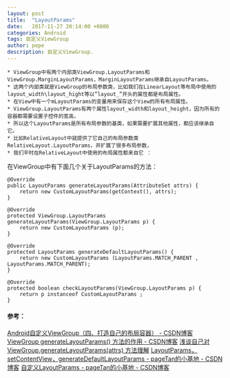 ```yaml
---
layout: post
title:  "LayoutParams"
date:   2017-11-27 20:14:00 +0800
categories: Android
tags: 自定义ViewGroup
author: pepe
description: 自定义ViewGroup.
---
```


    * ViewGroup中有两个内部类ViewGroup.LayoutParams和ViewGroup.MarginLayoutParams，MarginLayoutParams继承自LayoutParams。
    * 这两个内部类就是ViewGroup的布局参数类，比如我们在LinearLayout等布局中使用的layout_width\layout_hight等以“layout_”开头的属性都是布局属性。 
    * 在View中有一个mLayoutParams的变量用来保存这个View的所有布局属性。
    * ViewGroup.LayoutParams有两个属性layout_width和layout_height，因为所有的容器都需要设置子控件的宽高，
    * 所以这个LayoutParams是所有布局参数的基类，如果需要扩展其他属性，都应该继承自它。
    * 比如RelativeLayout中就提供了它自己的布局参数类RelativeLayout.LayoutParams，并扩展了很多布局参数，
    * 我们平时在RelativeLayout中使用的布局属性都来自它 ：

在ViewGroup中有下面几个关于LayoutParams的方法：
~~~
@Override
public LayoutParams generateLayoutParams(AttributeSet attrs) {
    return new CustomLayoutParams(getContext(), attrs);
}

@Override
protected ViewGroup.LayoutParams generateLayoutParams(ViewGroup.LayoutParams p) {
    return new CustomLayoutParams (p);
}

@Override
protected LayoutParams generateDefaultLayoutParams() {
    return new CustomLayoutParams (LayoutParams.MATCH_PARENT , LayoutParams.MATCH_PARENT);
}

@Override
protected boolean checkLayoutParams(ViewGroup.LayoutParams p) {
    return p instanceof CustomLayoutParams ;
}
~~~

   
   

#### 参考：

[Android自定义ViewGroup（四、打造自己的布局容器） - CSDN博客](http://blog.csdn.net/xmxkf/article/details/51500304#￢ﾑﾢ-￩ﾇﾍ￥ﾆﾙgeneratelayoutparams)
[ViewGroup generateLayoutParams() 方法的作用 - CSDN博客](http://blog.csdn.net/javalive09/article/details/39230885)
[浅谈自己对 ViewGroup.generateLayoutParams(attrs) 方法理解](http://www.360doc.com/content/15/1030/11/16427899_509413926.shtml)
[LayoutParams，setContentView，generateDefaultLayoutParams - pageTan的小基地 - CSDN博客](http://blog.csdn.net/u013818990/article/details/50570944)
[自定义LayoutParams - pageTan的小基地 - CSDN博客](http://blog.csdn.net/u013818990/article/details/50603889)


